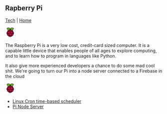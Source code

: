 ## Rapberry Pi

[Tech](../) | [Home](../../..)

![Featured Image](images/pi-logo.png "Featured Image")

The Raspberry Pi is a very low cost, credit-card sized computer.
It is a capable little device that enables people of all ages to explore
computing, and to learn how to program in languages like Python.

It also give more experienced developers a chance to do some mad cool shit.
We're going to turn our Pi into a node server connected to a Firebase in the cloud

![Featured Image](images/pi-logo.png "Featured Image")

- [Linux Cron time-based scheduler](cron)
- [Pi Node Server](pi-node-server)
